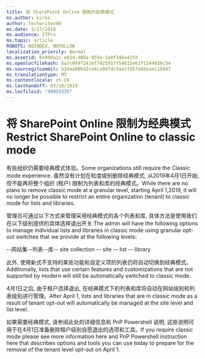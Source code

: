 ```yaml
---
title: 将 SharePoint Online 限制为经典模式
ms.author: kirks
author: Techwriter40
ms.date: 3/27/2018
ms.audience: ITPro
ms.topic: article
ROBOTS: NOINDEX, NOFOLLOW
localization_priority: Normal
ms.assetid: 6e99da1c-e61d-40ba-855e-1a8f346e42fd
ms.openlocfilehash: 6a7c0497243ef7425917f54815e61f1244838c54
ms.sourcegitcommit: b14aa00b42ce4ca9d7dc3aa1fd57e66eae115447
ms.translationtype: MT
ms.contentlocale: zh-CN
ms.lasthandoff: 03/28/2019
ms.locfileid: "30953335"
---
```

# <a name="restrict-sharepoint-online-to-classic-mode"></a><span data-ttu-id="9aaa2-102">将 SharePoint Online 限制为经典模式</span><span class="sxs-lookup"><span data-stu-id="9aaa2-102">Restrict SharePoint Online to classic mode</span></span>

<span data-ttu-id="9aaa2-103">有些组织仍需要经典模式体验。</span><span class="sxs-lookup"><span data-stu-id="9aaa2-103">Some organizations still require the Classic mode experience.</span></span> <span data-ttu-id="9aaa2-104">虽然没有计划在粒度级别删除经典模式, 从2019年4月1日开始, 但不能再将整个组织 (租户) 限制为列表和库的经典模式。</span><span class="sxs-lookup"><span data-stu-id="9aaa2-104">While there are no plans to remove classic mode at a granular level, starting April 1,2019, it will no longer be possible to restrict an entire organization (tenant) to classic mode for lists and libraries.</span></span>

<span data-ttu-id="9aaa2-105">管理员可通过以下方式来管理采用经典模式的各个列表和库, 具体方法是使用我们在以下级别提供的具体选择退出开关:</span><span class="sxs-lookup"><span data-stu-id="9aaa2-105">The admin will have the following options to manage individual lists and libraries in classic mode using granular opt-out switches that we provide at the following levels:</span></span>

<span data-ttu-id="9aaa2-106">--网站集--列表--库</span><span class="sxs-lookup"><span data-stu-id="9aaa2-106">-- site collection -- site -- list -- library</span></span>

<span data-ttu-id="9aaa2-107">此外, 使用新式不支持的某些功能和自定义项的列表仍将自动切换到经典模式。</span><span class="sxs-lookup"><span data-stu-id="9aaa2-107">Additionally, lists that use certain features and customizations that are not supported by modern will still be automatically switched to classic mode.</span></span>

<span data-ttu-id="9aaa2-108">4月1日之后, 由于租户选择退出, 在经典模式下的列表和库将自动在网站级别和列表级别进行管理。</span><span class="sxs-lookup"><span data-stu-id="9aaa2-108">After April 1, lists and libraries that are in classic mode as a result of tenant opt-out will automatically be managed at the site level and list level.</span></span>

<span data-ttu-id="9aaa2-109">如果需要经典模式, 请参阅此处的详细信息和 PnP Powershell 说明, 这些说明可用于在4月1日准备删除租户级别自愿退出的选项和工具。</span><span class="sxs-lookup"><span data-stu-id="9aaa2-109">If you require classic mode please see more information here and PnP Powershell instruction here that describes options and tools you can use today to prepare for the removal of the tenant level opt-out on April 1.</span></span>
